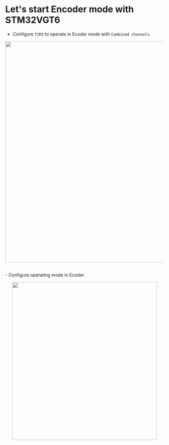 # Let's start Encoder mode with STM32VGT6
- Configure `TIM3` to operate in Ecoder mode with `Combined channels`. 
<p align="center">
  <img width="700" height="700" src="https://github.com/DNZioo/STM32F407VGT6_Project/assets/132254089/89f046df-b5ff-403b-9797-0cb7f3b3675a">
</p> <br>
- Configure operating mode in Ecoder.<br>
<p align="center">
  <img width="460" height="500" src="https://github.com/DNZioo/STM32F407VGT6_Project/assets/132254089/6ea32012-d8f6-481c-8a42-a24b7163f7e7">
</p>
